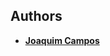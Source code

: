 Authors
---------------------------------------
* **[Joaquim Campos](https://github.com/joaquimcampos)**
